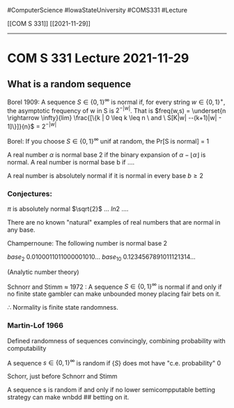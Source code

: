 #ComputerScience  #IowaStateUniversity  #COMS331 
#Lecture

[[COM S 331]] [[2021-11-29]]

---

# COM S 331 Lecture 2021-11-29

## What is a random sequence

Borel 1909: A sequence $S \in \{0,1\}^\infty$ is normal if, for every string $w \in \{0,1\}^+$, the asymptotic frequency of w in S is $2^{-|w|}$. That is $freq(w,s) = \underset{n \rightarrow \infty}{lim} \frac{[\{k | 0 \leq k \leq n \ and \ S[K|w| --(k+1)|w| - 1]\}]}{n}$  = $2^{-|w|}$

Borel: If you choose $S \in \{0,1\}^\infty$ unif at random, the Pr[S is normal] = 1

A real number $\alpha$ is normal base 2 if the binary expansion of $\alpha - \lfloor \alpha \rfloor$ is normal. A real number is normal base b if ....

A real number is absolutely normal if it is normal in every base $b \geq 2$

### Conjectures:

$\pi$ is absolutely normal 
$\sqrt{2}$ ...
$ln2$ ....

There are no known "natural" examples of real numbers that are normal in any base.

Champernoune: The following number is normal base 2

$base _2$ 0.0100011011000001010...
$base_{10}$ 0.1234567891011121314...

(Analytic number theory)

Schnorr and Stimm $\approx$ 1972 : A sequence $S \in \{0,1\}^\infty$ is normal if and only if no finite state gambler can make unbounded money placing fair bets on it. 

$\therefore$ Normality is finite state randomness. 

### Martin-Lof 1966

Defined randomness of sequences convincingly, combining probability with computability 

A sequence $s \in \{0,1\}^\infty$ is random if $\{S\}$ does mot have "c.e. probability" 0

Schorr, just before Schnorr and Stimm 

 A sequence s is random if and only if no lower semicompputable  betting strategy can make wnbdd ## betting on it. 